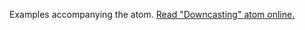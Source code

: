 

Examples accompanying the atom.
[Read "Downcasting" atom online.](https://stepik.org/lesson/350620/step/1)
